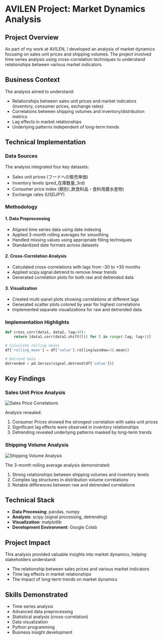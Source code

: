# AVILEN Project: Market Dynamics Analysis

## Project Overview

As part of my work at AVILEN, I developed an analysis of market dynamics focusing on sales unit prices and shipping volumes. The project involved time series analysis using cross-correlation techniques to understand relationships between various market indicators.

## Business Context

The analysis aimed to understand:
- Relationships between sales unit prices and market indicators (inventory, consumer prices, exchange rates)
- Correlations between shipping volumes and inventory/distribution metrics
- Lag effects in market relationships
- Underlying patterns independent of long-term trends

## Technical Implementation

### Data Sources

The analysis integrated four key datasets:
- Sales unit prices (フードへの販売単価)
- Inventory levels (pred_在庫数量_3rd)
- Consumer price index (類別/_飲食料品・食料用農水産物)
- Exchange rates (USDJPY)

### Methodology

#### 1. Data Preprocessing
- Aligned time series data using date indexing
- Applied 3-month rolling averages for smoothing
- Handled missing values using appropriate filling techniques
- Standardized date formats across datasets

#### 2. Cross-Correlation Analysis
- Calculated cross-correlations with lags from -30 to +30 months
- Applied scipy.signal.detrend to remove linear trends
- Generated correlation plots for both raw and detrended data

#### 3. Visualization
- Created multi-panel plots showing correlations at different lags
- Generated scatter plots colored by year for highest correlations
- Implemented separate visualizations for raw and detrended data

### Implementation Highlights

```python
def cross_corr(data1, data2, lag=30):
    return [data1.corr(data2.shift(l)) for l in range(-lag, lag+1)]

# Calculate rolling means
df['rolling_mean'] = df['value'].rolling(window=3).mean()

# Detrend data
detrended = pd.Series(signal.detrend(df['value']))
```

## Key Findings

### Sales Unit Price Analysis
![Sales Price Correlations](link_to_image)

Analysis revealed:
1. Consumer Prices showed the strongest correlation with sales unit prices
2. Significant lag effects were observed in inventory relationships
3. Detrending revealed underlying patterns masked by long-term trends

### Shipping Volume Analysis
![Shipping Volume Analysis](link_to_image)

The 3-month rolling average analysis demonstrated:
1. Strong relationships between shipping volumes and inventory levels
2. Complex lag structures in distribution volume correlations
3. Notable differences between raw and detrended correlations

## Technical Stack

- **Data Processing**: pandas, numpy
- **Analysis**: scipy (signal processing, detrending)
- **Visualization**: matplotlib
- **Development Environment**: Google Colab

## Project Impact

This analysis provided valuable insights into market dynamics, helping stakeholders understand:
- The relationship between sales prices and various market indicators
- Time lag effects in market relationships
- The impact of long-term trends on market dynamics

## Skills Demonstrated

- Time series analysis
- Advanced data preprocessing
- Statistical analysis (cross-correlation)
- Data visualization
- Python programming
- Business insight development
